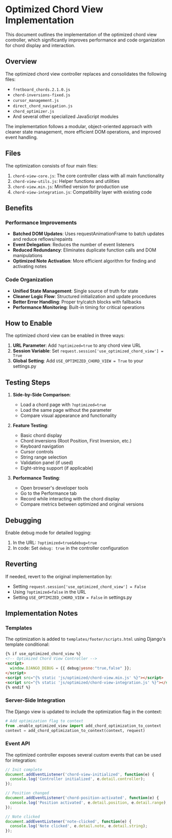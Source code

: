 # Optimized Chord View Implementation

This document outlines the implementation of the optimized chord view controller, which significantly improves performance and code organization for chord display and interaction.

## Overview

The optimized chord view controller replaces and consolidates the following files:
- `fretboard_chords.2.1.0.js`
- `chord-inversions-fixed.js`
- `cursor_management.js`
- `direct_chord_navigation.js`
- `chord_optimizer.js`
- And several other specialized JavaScript modules

The implementation follows a modular, object-oriented approach with cleaner state management, more efficient DOM operations, and improved event handling.

## Files

The optimization consists of four main files:

1. `chord-view-core.js`: The core controller class with all main functionality
2. `chord-view-utils.js`: Helper functions and utilities
3. `chord-view.min.js`: Minified version for production use
4. `chord-view-integration.js`: Compatibility layer with existing code

## Benefits

### Performance Improvements
- **Batched DOM Updates**: Uses requestAnimationFrame to batch updates and reduce reflows/repaints
- **Event Delegation**: Reduces the number of event listeners
- **Reduced Redundancy**: Eliminates duplicate function calls and DOM manipulations
- **Optimized Note Activation**: More efficient algorithm for finding and activating notes

### Code Organization
- **Unified State Management**: Single source of truth for state
- **Cleaner Logic Flow**: Structured initialization and update procedures 
- **Better Error Handling**: Proper try/catch blocks with fallbacks
- **Performance Monitoring**: Built-in timing for critical operations

## How to Enable

The optimized chord view can be enabled in three ways:

1. **URL Parameter**: Add `?optimized=true` to any chord view URL
2. **Session Variable**: Set `request.session['use_optimized_chord_view'] = True`
3. **Global Setting**: Add `USE_OPTIMIZED_CHORD_VIEW = True` to your settings.py

## Testing Steps

1. **Side-by-Side Comparison**:
   - Load a chord page with `?optimized=true`
   - Load the same page without the parameter
   - Compare visual appearance and functionality

2. **Feature Testing**:
   - Basic chord display
   - Chord inversions (Root Position, First Inversion, etc.)
   - Keyboard navigation
   - Cursor controls
   - String range selection
   - Validation panel (if used)
   - Eight-string support (if applicable)

3. **Performance Testing**:
   - Open browser's developer tools
   - Go to the Performance tab
   - Record while interacting with the chord display
   - Compare metrics between optimized and original versions

## Debugging

Enable debug mode for detailed logging:

1. In the URL: `?optimized=true&debug=true`
2. In code: Set `debug: true` in the controller configuration

## Reverting

If needed, revert to the original implementation by:
- Setting `request.session['use_optimized_chord_view'] = False`
- Using `?optimized=false` in the URL
- Setting `USE_OPTIMIZED_CHORD_VIEW = False` in settings.py

## Implementation Notes

### Templates

The optimization is added to `templates/footer/scripts.html` using Django's template conditional:

```html
{% if use_optimized_chord_view %}
<!-- Optimized Chord View Controller -->
<script>
  window.DJANGO_DEBUG = {{ debug|yesno:"true,false" }};
</script>
<script src="{% static 'js/optimized/chord-view.min.js' %}"></script>
<script src="{% static 'js/optimized/chord-view-integration.js' %}"></script>
{% endif %}
```

### Server-Side Integration

The Django view is updated to include the optimization flag in the context:

```python
# Add optimization flag to context
from .enable_optimized_view import add_chord_optimization_to_context
context = add_chord_optimization_to_context(context, request)
```

### Event API

The optimized controller exposes several custom events that can be used for integration:

```javascript
// Init complete
document.addEventListener('chord-view-initialized', function(e) {
  console.log('Controller initialized', e.detail.controller);
});

// Position changed
document.addEventListener('chord-position-activated', function(e) {
  console.log('Position activated', e.detail.position, e.detail.range);
});

// Note clicked
document.addEventListener('note-clicked', function(e) {
  console.log('Note clicked', e.detail.note, e.detail.string);
});
```
